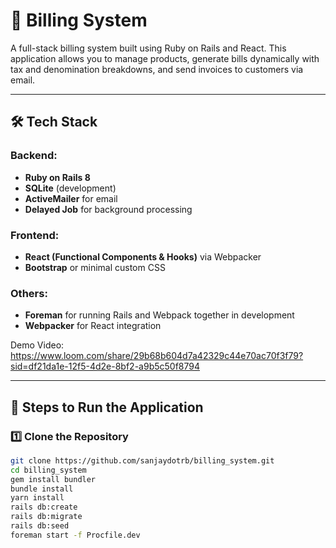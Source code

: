 # 🧾 Billing System

A full-stack billing system built using Ruby on Rails and React. This application allows you to manage products, generate bills dynamically with tax and denomination breakdowns, and send invoices to customers via email.

---

## 🛠 Tech Stack

### Backend:
- **Ruby on Rails 8**
- **SQLite** (development)
- **ActiveMailer** for email
- **Delayed Job** for background processing

### Frontend:
- **React (Functional Components & Hooks)** via Webpacker
- **Bootstrap** or minimal custom CSS

### Others:
- **Foreman** for running Rails and Webpack together in development
- **Webpacker** for React integration


Demo Video: https://www.loom.com/share/29b68b604d7a42329c44e70ac70f3f79?sid=df21da1e-12f5-4d2e-8bf2-a9b5c50f8794

---

## 🚀 Steps to Run the Application

### 1️⃣ Clone the Repository

```bash
git clone https://github.com/sanjaydotrb/billing_system.git
cd billing_system
gem install bundler
bundle install
yarn install
rails db:create
rails db:migrate
rails db:seed
foreman start -f Procfile.dev

